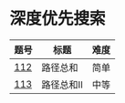 # 深度优先搜索

|题号|标题|难度|
|-|-|-|
|[112]|路径总和|简单|
|[113]|路径总和II|中等|

[112]: ../../description/112/README.md
[113]: ../../description/113/README.md